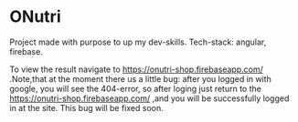 # ONutri
Project made with purpose to up my dev-skills. 
Tech-stack: angular, firebase.

To view the result navigate to https://onutri-shop.firebaseapp.com/ .Note,that at the moment there us a little bug: after you logged in with google, you will see the 404-error, so after loging just return to the https://onutri-shop.firebaseapp.com/ ,and you will be successfully logged in at the site. This bug will be fixed soon.

